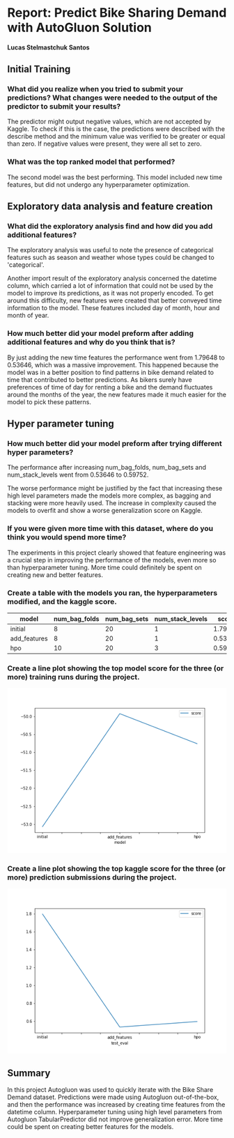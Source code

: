 # Report: Predict Bike Sharing Demand with AutoGluon Solution

#### Lucas Stelmastchuk Santos

## Initial Training

### What did you realize when you tried to submit your predictions? What changes were needed to the output of the predictor to submit your results?

The predictor might output negative values, which are not accepted by Kaggle. To check if this is the case, the predictions were described with the describe method and the minimum value was verified to be greater or equal than zero. If negative values were present, they were all set to zero.

### What was the top ranked model that performed?

The second model was the best performing. This model included new time features, but did not undergo any hyperparameter optimization.

## Exploratory data analysis and feature creation

### What did the exploratory analysis find and how did you add additional features?

The exploratory analysis was useful to note the presence of categorical features such as season and weather whose types could be changed to 'categorical'.

Another import result of the exploratory analysis concerned the datetime column, which carried a lot of information that could not be used by the model to improve its predictions, as it was not properly encoded. To get around this difficulty, new features were created that better conveyed time information to the model. These features included day of month, hour and month of year. 

### How much better did your model preform after adding additional features and why do you think that is?

By just adding the new time features the performance went from 1.79648 to 0.53646, which was a massive improvement. This happened because the model was in a better position to find patterns in bike demand related to time that contributed to better predictions. As bikers surely have preferences of time of day for renting a bike and the demand fluctuates around the months of the year, the new features made it much easier for the model to pick these patterns.

## Hyper parameter tuning

### How much better did your model preform after trying different hyper parameters?

The performance after increasing num_bag_folds, num_bag_sets and num_stack_levels went from 0.53646 to 0.59752. 

The worse performance might be justified by the fact that increasing these high level parameters made the models more complex, as bagging and stacking were more heavily used. The increase in complexity caused the models to overfit and show a worse generalization score on Kaggle.

### If you were given more time with this dataset, where do you think you would spend more time?

The experiments in this project clearly showed that feature engineering was a crucial step in improving the performance of the models, even more so than hyperparameter tuning. More time could definitely be spent on creating new and better features.

### Create a table with the models you ran, the hyperparameters modified, and the kaggle score.

| model        | num_bag_folds | num_bag_sets | num_stack_levels | score   |
| ------------ | ------------- | ------------ | ---------------- | ------- |
| initial      | 8             | 20           | 1                | 1.79648 |
| add_features | 8             | 20           | 1                | 0.5364  |
| hpo          | 10            | 20           | 3                | 0.5975  |

### Create a line plot showing the top model score for the three (or more) training runs during the project.

![model_train_score.png](img/model_train_score.png)

### Create a line plot showing the top kaggle score for the three (or more) prediction submissions during the project.

![model_test_score.png](img/model_test_score.png)

## Summary

In this project Autogluon was used to quickly iterate with the Bike Share Demand dataset. Predictions were made using Autogluon out-of-the-box, and then the performance was increased by creating time features from the datetime column. Hyperparameter tuning using high level parameters from Autogluon TabularPredictor did not improve generalization error. More time could be spent on creating better features for the models.
